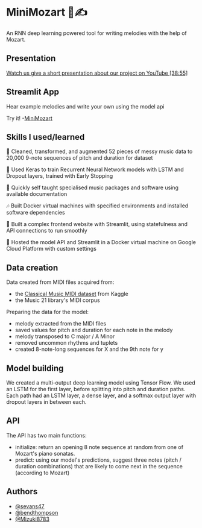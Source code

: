 
# MiniMozart 🎼✍️

An RNN deep learning powered tool for writing melodies with the help of Mozart.

## Presentation

[Watch us give a short presentation about our project on YouTube [38:55]](https://www.youtube.com/watch?v=-F3EDyv4pKo&t=2335s)

## Streamlit App
Hear example melodies and write your own using the model api

Try it! -[MiniMozart](https://cmp-web-3mknid2ioq-ew.a.run.app/)

## Skills I used/learned

🎹 Cleaned, transformed, and augmented 52 pieces of messy music data to 20,000 9-note sequences of pitch and duration for dataset

🎵 Used Keras to train Recurrent Neural Network models with LSTM and Dropout layers, trained with Early Stopping

🎸 Quickly self taught specialised music packages and software using available documentation

🎶 Built Docker virtual machines with specified environments and installed software dependencies

🎻 Built a complex frontend website with Streamlit, using statefulness and API connections to run smoothly

🎺 Hosted the model API and Streamlit in a Docker virtual machine on Google Cloud Platform with custom settings


## Data creation

Data created from MIDI files acquired from:
- the [Classical Music MIDI dataset](https://www.kaggle.com/soumikrakshit/classical-music-midi) from Kaggle
- the Music 21 library's MIDI corpus

Preparing the data for the model:
- melody extracted from the MIDI files
- saved values for pitch and duration for each note in the melody
- melody transposed to C major / A Minor
- removed uncommon rhythms and tuplets
- created 8-note-long sequences for X and the 9th note for y

## Model building
We created a multi-output deep learning model using Tensor Flow.  We used an LSTM for the first layer, before splitting into pitch and duration paths.  Each path had an LSTM layer, a dense layer, and a softmax output layer with dropout layers in between each.

## API
The API has two main functions:
- initialize: return an opening 8 note sequence at random from one of Mozart's piano sonatas.
- predict: using our model's predictions, suggest three notes (pitch / duration combinations) that are likely to come next in the sequence (according to Mozart)



## Authors

- [@sevans47](https://github.com/sevans47)
- [@bendthompson](https://github.com/bendthompson)
- [@Mizuki8783](https://github.com/Mizuki8783)
